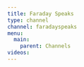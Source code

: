 ```yaml
---
title: Faraday Speaks
type: channel
channel: faradayspeaks
menu:
  main:
    parent: Channels
videos:
---
```

